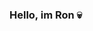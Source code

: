 ### Hello, im Ron 💀

<!--
**ronpanic/ronpanic** is a ✨ _special_ ✨ repository because its `README.md` (this file) appears on your GitHub profile.

Here are some ideas to get you started:

- 🪪 I’m currently working on my Portfolio
- 🌱 I’m currently learning JS and some Libraries
- 💬 Ask me about Sass/Scss, HTML, CSS and Javascript 
- 📫 How to reach me: rondrft@gmail.com
-->

